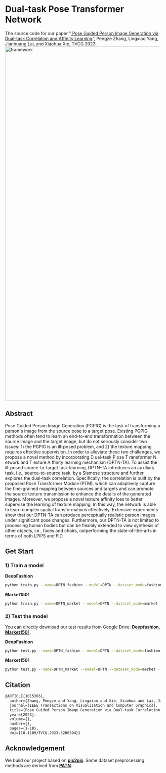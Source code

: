 # Dual-task Pose Transformer Network
The source code for our paper "[
Pose Guided Person Image Generation via Dual-task Correlation and Affinity Learning](https://ieeexplore.ieee.org/abstract/document/10153661)“, Pengze Zhang, Lingxiao Yang, Jianhuang Lai, and Xiaohua Xie, TVCG 2023.
<img width="1148" alt="framework" src="https://user-images.githubusercontent.com/37894893/156797980-6387165c-3db8-48be-969f-011d3ecc3c05.png">

## Abstract

Pose Guided Person Image Generation (PGPIG) is the task of transforming a person's image from the source pose to a target pose. Existing PGPIG methods often tend to learn an end-to-end transformation between the source image and the target image, but do not seriously consider two issues: 1) the PGPIG is an ill-posed problem, and 2) the texture mapping requires effective supervision. In order to alleviate these two challenges, we propose a novel method by incorporating D ual-task P ose T ransformer N etwork and T exture A ffinity learning mechanism (DPTN-TA). To assist the ill-posed source-to-target task learning, DPTN-TA introduces an auxiliary task, i.e., source-to-source task, by a Siamese structure and further explores the dual-task correlation. Specifically, the correlation is built by the proposed Pose Transformer Module (PTM), which can adaptively capture the fine-grained mapping between sources and targets and can promote the source texture transmission to enhance the details of the generated images. Moreover, we propose a novel texture affinity loss to better supervise the learning of texture mapping. In this way, the network is able to learn complex spatial transformations effectively. Extensive experiments show that our DPTN-TA can produce perceptually realistic person images under significant pose changes. Furthermore, our DPTN-TA is not limited to processing human bodies but can be flexibly extended to view synthesis of other objects, i.e., faces and chairs, outperforming the state-of-the-arts in terms of both LPIPS and FID.


## Get Start

### 1) Train a model

**DeepFashion**
``` bash
python train.py --name=DPTN_fashion --model=DPTN --dataset_mode=fashion --dataroot=./dataset/fashion --batchSize 32 --gpu_id=0
```
**Market1501**

``` bash
python train.py --name=DPTN_market --model=DPTN --dataset_mode=market --dataroot=./dataset/market --dis_layers=3 --lambda_g=5 --lambda_rec 2 --t_s_ratio=0.8 --save_latest_freq=10400 --batchSize 32 --gpu_id=0
```

### 2) Test the model

You can directly download our test results from Google Drive: **[Deepfashion](https://drive.google.com/drive/folders/1Y_Ar7w_CAYRgG2gzBg2vfxTCCen7q7k2?usp=sharing)**, **[Market1501](https://drive.google.com/drive/folders/15UBWEtGAqYaoEREIIeIuD-P4dRgsys19?usp=sharing)**.

**DeepFashion**
``` bash
python test.py --name=DPTN_fashion --model=DPTN --dataset_mode=fashion --dataroot=./dataset/fashion --which_epoch latest --results_dir ./results/DPTN_fashion --batchSize 1 --gpu_id=0
```

**Market1501**

``` bash
python test.py --name=DPTN_market --model=DPTN --dataset_mode=market --dataroot=./dataset/market --which_epoch latest --results_dir=./results/DPTN_market  --batchSize 1 --gpu_id=0
```

## Citation

```tex
@ARTICLE{10153661,
  author={Zhang, Pengze and Yang, Lingxiao and Xie, Xiaohua and Lai, Jianhuang},
  journal={IEEE Transactions on Visualization and Computer Graphics}, 
  title={Pose Guided Person Image Generation via Dual-task Correlation and Affinity Learning}, 
  year={2023},
  volume={},
  number={},
  pages={1-18},
  doi={10.1109/TVCG.2023.3286394}}
```
## Acknowledgement 

We build our project based on **[pix2pix](https://github.com/junyanz/pytorch-CycleGAN-and-pix2pix)**. Some dataset preprocessing methods are derived from **[PATN](https://github.com/tengteng95/Pose-Transfer)**.

